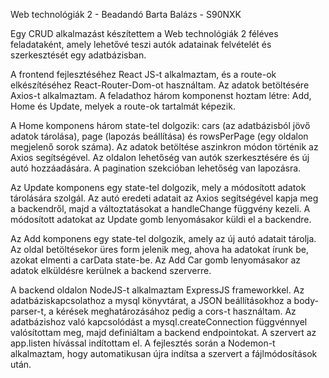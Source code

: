 Web technológiák 2 - Beadandó Barta Balázs - S90NXK

Egy CRUD alkalmazást készítettem a Web technológiák 2 féléves feladataként, amely lehetővé teszi autók adatainak felvételét és szerkesztését egy adatbázisban.

A frontend fejlesztéséhez React JS-t alkalmaztam, és a route-ok elkészítéséhez React-Router-Dom-ot használtam. Az adatok betöltésére Axios-t alkalmaztam. A feladathoz három komponenst hoztam létre: Add, Home és Update, melyek a route-ok tartalmát képezik.

A Home komponens három state-tel dolgozik: cars (az adatbázisból jövő adatok tárolása), page (lapozás beállítása) és rowsPerPage (egy oldalon megjelenő sorok száma). Az adatok betöltése aszinkron módon történik az Axios segítségével. Az oldalon lehetőség van autók szerkesztésére és új autó hozzáadására. A pagination szekcióban lehetőség van lapozásra.

Az Update komponens egy state-tel dolgozik, mely a módosított adatok tárolására szolgál. Az autó eredeti adatait az Axios segítségével kapja meg a backendről, majd a változtatásokat a handleChange függvény kezeli. A módosított adatokat az Update gomb lenyomásakor küldi el a backendre.

Az Add komponens egy state-tel dolgozik, amely az új autó adatait tárolja. Az oldal betöltésekor üres form jelenik meg, ahova ha adatokat írunk be, azokat elmenti a carData state-be. Az Add Car gomb lenyomásakor az adatok elküldésre kerülnek a backend szerverre.

A backend oldalon NodeJS-t alkalmaztam ExpressJS frameworkkel. Az adatbáziskapcsolathoz a mysql könyvtárat, a JSON beállításokhoz a body-parser-t, a kérések meghatározásához pedig a cors-t használtam. Az adatbázishoz való kapcsolódást a mysql.createConnection függvénnyel valósítottam meg, majd definiáltam a backend endpointokat. A szervert az app.listen hívással indítottam el. A fejlesztés során a Nodemon-t alkalmaztam, hogy automatikusan újra indítsa a szervert a fájlmódosítások után.